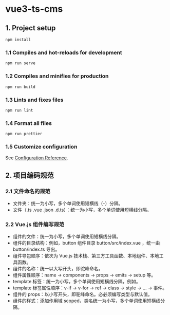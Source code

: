 # vue3-ts-cms

## 1. Project setup

```
npm install
```

### 1.1 Compiles and hot-reloads for development

```
npm run serve
```

### 1.2 Compiles and minifies for production

```
npm run build
```

### 1.3 Lints and fixes files

```
npm run lint
```

### 1.4 Format all files

```
npm run prettier
```

### 1.5 Customize configuration

See [Configuration Reference](https://cli.vuejs.org/config/).

## 2. 项目编码规范

### 2.1 文件命名的规范

- 文件夹：统一为小写，多个单词使用短横线（-）分隔。
- 文件（.ts .vue .json .d.ts）：统一为小写，多个单词使用短横线分隔。

### 2.2 Vue.js 组件编写规范

- 组件的文件：统一为小写，多个单词使用短横线分隔。
- 组件的目录结构：例如，button 组件目录 button/src/index.vue ，统一由 button/index.ts 导出。
- 组件导包顺序：依次为 Vue.js 技术栈、第三方工具函数、本地组件、本地工具函数。
- 组件的名称：统一以大写开头，即驼峰命名。
- 组件属性顺序：name -> components -> props -> emits -> setup 等。
- template 标签：统一为小写，多个单词使用短横线分隔，例如<case-panel/>。
- template 标签属性顺序：v-if -> v-for -> ref -> class -> style -> ... -> 事件。
- 组件的 props：以小写开头，即驼峰命名。必必须编写类型与默认值。
- 组件的样式：添加作用域 scoped，类名统一为小写，多个单词使用短横线分隔。
